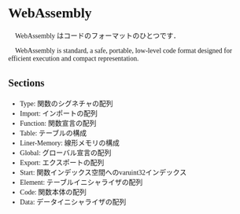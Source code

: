 <style>
body {
  font-family: "Source Code Pro";
}
p {
  text-indent: 1em;
}
</style>

# WebAssembly

WebAssembly はコードのフォーマットのひとつです．

WebAssembly is standard, a safe, portable, low-level code format designed for efficient execution and compact representation. 

## Sections

- Type: 関数のシグネチャの配列
- Import: インポートの配列
- Function: 関数宣言の配列
- Table: テーブルの構成
- Liner-Memory: 線形メモリの構成
- Global: グローバル宣言の配列
- Export: エクスポートの配列
- Start: 関数インデックス空間へのvaruint32インデックス
- Element: テーブルイニシャライザの配列
- Code: 関数本体の配列
- Data: データイニシャライザの配列

